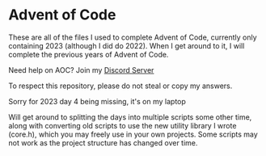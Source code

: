 # Advent of Code

These are all of the files I used to complete Advent of Code, currently only containing 2023 (although I did do 2022). When I get around to it, I will complete the previous years of Advent of Code.

Need help on AOC? Join my [Discord Server](https://discord.gg/r4BfjWRWsj)

To respect this repository, please do not steal or copy my answers.

Sorry for 2023 day 4 being missing, it's on my laptop

Will get around to splitting the days into multiple scripts some other time, along with converting old scripts to use the new utility library I wrote (core.h), which you may freely use in your own projects. Some scripts may not work as the project structure has changed over time.
